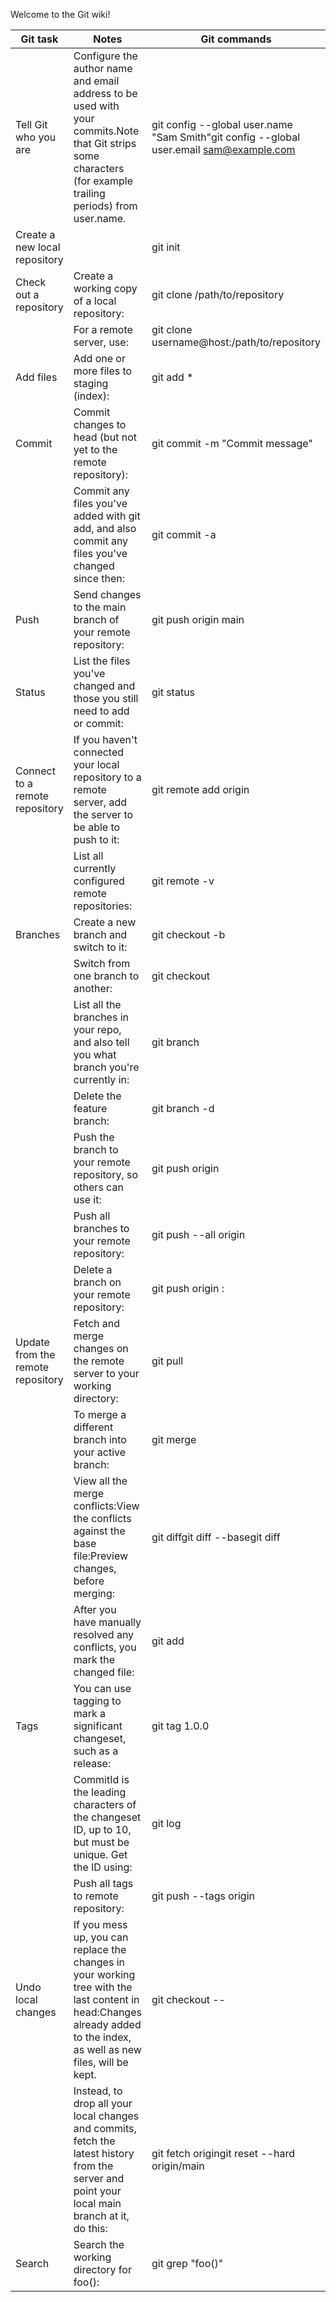 Welcome to the Git wiki!
<html>
<body>

Git task | Notes | Git commands
-- | -- | --
Tell Git who you are | Configure the author name and email address to be used with your commits.Note that Git strips some characters (for example trailing periods) from user.name. | git config --global user.name "Sam Smith"git config --global user.email sam@example.com
Create a new local repository |   | git init
Check out a repository | Create a working copy of a local repository: | git clone /path/to/repository
  | For a remote server, use: | git clone username@host:/path/to/repository
Add files | Add one or more files to staging (index): | git add *
Commit | Commit changes to head (but not yet to the remote repository): | git commit -m "Commit message"
  | Commit any files you've added with git add, and also commit any files you've changed since then: | git commit -a
Push | Send changes to the main branch of your remote repository: | git push origin main
Status | List the files you've changed and those you still need to add or commit: | git status
Connect to a remote repository | If you haven't connected your local repository to a remote server, add the server to be able to push to it: | git remote add origin
  | List all currently configured remote repositories: | git remote -v
Branches | Create a new branch and switch to it: | git checkout -b
  | Switch from one branch to another: | git checkout
  | List all the branches in your repo, and also tell you what branch you're currently in: | git branch
  | Delete the feature branch: | git branch -d
  | Push the branch to your remote repository, so others can use it: | git push origin
  | Push all branches to your remote repository: | git push --all origin
  | Delete a branch on your remote repository: | git push origin :
Update from the remote repository | Fetch and merge changes on the remote server to your working directory: | git pull
  | To merge a different branch into your active branch: | git merge
  | View all the merge conflicts:View the conflicts against the base file:Preview changes, before merging: | git diffgit diff --basegit diff
  | After you have manually resolved any conflicts, you mark the changed file: | git add
Tags | You can use tagging to mark a significant changeset, such as a release: | git tag 1.0.0
  | CommitId is the leading characters of the changeset ID, up to 10, but must be unique. Get the ID using: | git log
  | Push all tags to remote repository: | git push --tags origin
Undo local changes | If you mess up, you can replace the changes in your working tree with the last content in head:Changes already added to the index, as well as new files, will be kept. | git checkout --
  | Instead, to drop all your local changes and commits, fetch the latest history from the server and point your local main branch at it, do this: | git fetch origingit reset --hard origin/main
Search | Search the working directory for foo(): | git grep "foo()"



















